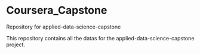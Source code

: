 # Coursera_Capstone
Repository for applied-data-science-capstone

This repository contains all the datas for the applied-data-science-capstone project.
